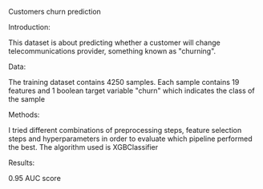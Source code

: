 Customers churn prediction

Introduction:

This dataset is about predicting whether a customer will change telecommunications provider, something known as "churning".

Data:

The training dataset contains 4250 samples. Each sample contains 19 features and 1 boolean target variable "churn" which indicates the class of the sample

Methods:

I tried different combinations of preprocessing steps, feature selection steps and hyperparameters in order to evaluate which pipeline performed the best.
The algorithm used is XGBClassifier

Results:

0.95 AUC score
